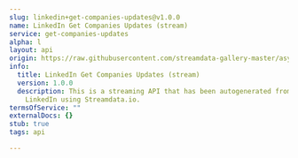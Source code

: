 ```yaml
---
slug: linkedin+get-companies-updates@v1.0.0
name: LinkedIn Get Companies Updates (stream)
service: get-companies-updates
alpha: l
layout: api
origin: https://raw.githubusercontent.com/streamdata-gallery-master/asyncapi/master/_listings/linkedin/linkedin-get-companies-updates-stream-async.md
info:
  title: LinkedIn Get Companies Updates (stream)
  version: 1.0.0
  description: This is a streaming API that has been autogenerated from the
    LinkedIn using Streamdata.io.
termsOfService: ""
externalDocs: {}
stub: true
tags: api

---
```


